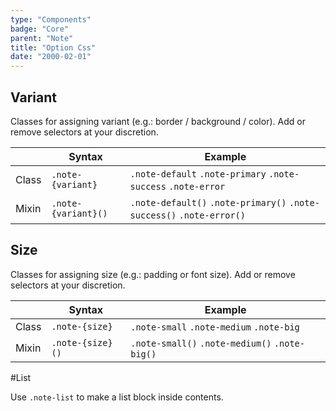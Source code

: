 ```yaml
---
type: "Components"
badge: "Core"
parent: "Note"
title: "Option Css"
date: "2000-02-01"
---
```


## Variant

Classes for assigning variant (e.g.: border / background / color). Add or remove selectors at your discretion.

<div class="table-scroll">

|                         | Syntax                                    | Example                       |
| ----------------------- | ----------------------------------------- | ----------------------------- |
| Class                   | `.note-{variant}`                        | `.note-default` `.note-primary` `.note-success` `.note-error` |
| Mixin                   | `.note-{variant}()`                      | `.note-default()` `.note-primary()`  `.note-success()` `.note-error()`   |

</div>

<demo>
  <demovanilla src="vanilla/components/note/variant">
  </demovanilla>
</demo>

## Size

Classes for assigning size (e.g.: padding or font size). Add or remove selectors at your discretion.

<div class="table-scroll">

|                         | Syntax                                    | Example                       |
| ----------------------- | ----------------------------------------- | ----------------------------- |
| Class                   | `.note-{size}`                           | `.note-small` `.note-medium` `.note-big`|
| Mixin                   | `.note-{size}()`                         | `.note-small()` `.note-medium()`  `.note-big()`   |

</div>

<demo>
  <demovanilla src="vanilla/components/note/size">
  </demovanilla>
</demo>

#List

Use `.note-list` to make a list block inside contents.

<script type="text/plain" class="language-markup">
  <div class="note note-default">
    <div class="note-list">
      <!-- content -->
    </div>
  </div>
</script>

<demo>
  <demovanilla src="vanilla/components/note/block">
  </demovanilla>
</demo>

